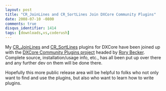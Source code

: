```yaml
---
layout: post
title: "CR_JoinLines and CR_SortLines Join DXCore Community Plugins"
date: 2008-07-10 -0800
comments: true
disqus_identifier: 1414
tags: [downloads,vs,coderush]
---
```

My
[CR\_JoinLines](/archive/2005/08/30/cr_joinlines---join-lines-in-visual-studio-code-editor-via.aspx)
and
[CR\_SortLines](/archive/2005/09/06/cr_sortlines---sort-lines-in-visual-studio-code-editor-via.aspx)
plugins for DXCore have been joined up with the [DXCore Community
Plugins project](http://code.google.com/p/dxcorecommunityplugins/)
headed by [Rory Becker](http://rorybecker.blogspot.com). Complete
source, installation/usage info, etc., has all been put up over there
and any further dev on them will be done there.

Hopefully this more public release area will be helpful to folks who not
only want to find and use the plugins, but also who want to learn how to
write plugins.

